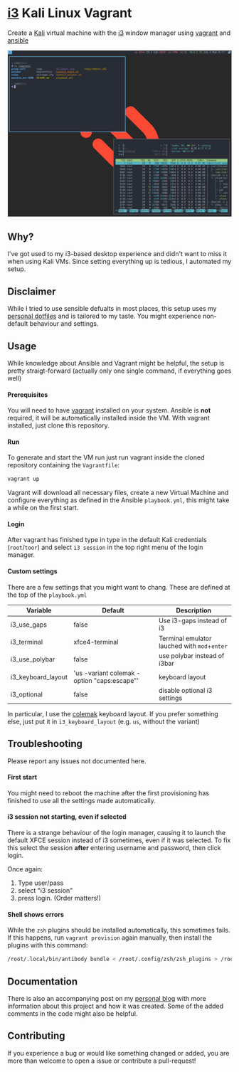 # [i3](https://i3wm.org/) Kali Linux Vagrant

Create a [Kali](https://www.kali.org/) virtual machine with the
[i3](https://i3wm.org) window manager using [vagrant](https://www.vagrantup.com)
and [ansible](https://www.ansible.com)

![scrot](./scrot.png "Sceenshot")

## Why?

I've got used to my i3-based desktop experience and didn't want to miss it when
using Kali VMs. Since setting everything up is tedious, I automated my setup.

## Disclaimer

While I tried to use sensible defualts in most places, this setup uses my
[personal dotfiles](https://github.com/binaryplease/dotfiles-ansible) and is
tailored to my taste. You might experience non-default behaviour and settings.

## Usage

While knowledge about Ansible and Vagrant might be helpful, the setup is pretty
straigt-forward (actually only one single command, if everything goes well)

#### Prerequisites

You will need to have [vagrant](https://www.vagrantup.com) installed on your
system. Ansible is **not** required, it will be automatically installed inside
the VM. With vagrant installed, just clone this repository.

#### Run

To generate and start the VM run just run vagrant inside the cloned repository
containing the `Vagrantfile`:

```bash
vagrant up
```

Vagrant will download all necessary files, create a new Virtual Machine and
configure everything as defined in the Ansible `playbook.yml`, this might take a
while on the first start.

#### Login

After vagrant has finished type in type in the default Kali credentials
(`root`/`toor`) and select `i3 session` in the top right menu of the login
manager.

#### Custom settings

There are a few settings that you might want to chang. These are defined at the
top of the `playbook.yml`

|Variable| Default | Description|
|---|---|---|
| i3_use_gaps| false | Use i3-gaps instead of i3|
| i3_terminal| xfce4-terminal | Terminal emulator lauched with `mod`+`enter`|
| i3_use_polybar| false| use polybar instead of i3bar|
| i3_keyboard_layout| 'us -variant colemak -option "caps:escape"'| keyboard layout|
| i3_optional| false| disable optional i3 settings|

In particular, I use the [colemak](https://colemak.com/) keyboard layout. If you
prefer something else, just put it in `i3_keyboard_layout` (e.g. `us`, without
the variant)

## Troubleshooting

Please report any issues not documented here.

#### First start

You might need to reboot the machine after the first provisioning has finished
to use all the settings made automatically.

#### i3 session not starting, even if selected

There is a strange behaviour of the login manager, causing it to launch the
default XFCE session instead of i3 sometimes, even if it was selected. To fix
this select the session **after** entering username and password, then click
login.

Once again:

1. Type user/pass
2. select "i3 session"
3. press login. (Order matters!)

#### Shell shows errors

While the `zsh` plugins should be installed automatically, this sometimes fails.
If this happens, run `vagrant provision` again manually, then install the
plugins with this command:

```bash
/root/.local/bin/antibody bundle < /root/.config/zsh/zsh_plugins > /root/.zsh_plugins.sh
```

## Documentation

There is also an accompanying post on my 
[personal blog](https://pablo.tools/posts/computers/custom-kali-box/)
with more information about this project and how it was created.
Some of the added comments in the code might also be helpful.

## Contributing

If you experience a bug or would like something changed or added, you are more
than welcome to open a issue or contribute a pull-request!
